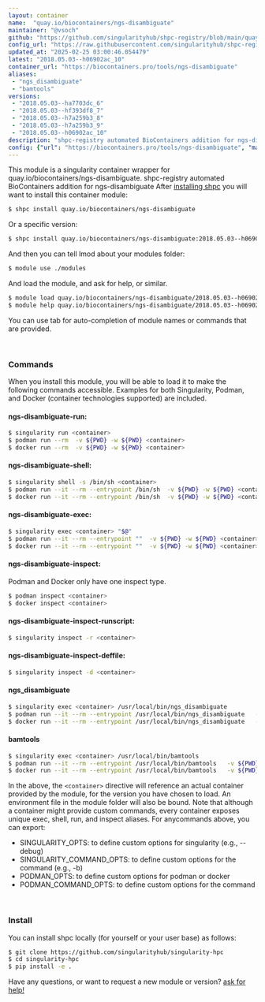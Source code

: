 ```yaml
---
layout: container
name:  "quay.io/biocontainers/ngs-disambiguate"
maintainer: "@vsoch"
github: "https://github.com/singularityhub/shpc-registry/blob/main/quay.io/biocontainers/ngs-disambiguate/container.yaml"
config_url: "https://raw.githubusercontent.com/singularityhub/shpc-registry/main/quay.io/biocontainers/ngs-disambiguate/container.yaml"
updated_at: "2025-02-25 03:00:46.054479"
latest: "2018.05.03--h06902ac_10"
container_url: "https://biocontainers.pro/tools/ngs-disambiguate"
aliases:
 - "ngs_disambiguate"
 - "bamtools"
versions:
 - "2018.05.03--ha7703dc_6"
 - "2018.05.03--hf393df8_7"
 - "2018.05.03--h7a259b3_8"
 - "2018.05.03--h7a259b3_9"
 - "2018.05.03--h06902ac_10"
description: "shpc-registry automated BioContainers addition for ngs-disambiguate"
config: {"url": "https://biocontainers.pro/tools/ngs-disambiguate", "maintainer": "@vsoch", "description": "shpc-registry automated BioContainers addition for ngs-disambiguate", "latest": {"2018.05.03--h06902ac_10": "sha256:5425afcf3582f3b44c390196c97ae93ecb711a29eef7149f633983d7c0fce005"}, "tags": {"2018.05.03--ha7703dc_6": "sha256:8695e9f3bb10a56736234c0ec3c83da6249575cdbdbbe1160857c212c27ab657", "2018.05.03--hf393df8_7": "sha256:a86e59107e0f758435d2fd9d1fc81eeed7fa7c2dd66401fcafb400e52736dea7", "2018.05.03--h7a259b3_8": "sha256:c82a0eb5122e1c76c74137d52ed462bb6af2c09ad75c80c637695088f3babd54", "2018.05.03--h7a259b3_9": "sha256:f2f5a3f5f53c2216bf83ae0905697393b206279cdb5813a168498af62fd08d7d", "2018.05.03--h06902ac_10": "sha256:5425afcf3582f3b44c390196c97ae93ecb711a29eef7149f633983d7c0fce005"}, "docker": "quay.io/biocontainers/ngs-disambiguate", "aliases": {"ngs_disambiguate": "/usr/local/bin/ngs_disambiguate", "bamtools": "/usr/local/bin/bamtools"}}
---
```


This module is a singularity container wrapper for quay.io/biocontainers/ngs-disambiguate.
shpc-registry automated BioContainers addition for ngs-disambiguate
After [installing shpc](#install) you will want to install this container module:


```bash
$ shpc install quay.io/biocontainers/ngs-disambiguate
```

Or a specific version:

```bash
$ shpc install quay.io/biocontainers/ngs-disambiguate:2018.05.03--h06902ac_10
```

And then you can tell lmod about your modules folder:

```bash
$ module use ./modules
```

And load the module, and ask for help, or similar.

```bash
$ module load quay.io/biocontainers/ngs-disambiguate/2018.05.03--h06902ac_10
$ module help quay.io/biocontainers/ngs-disambiguate/2018.05.03--h06902ac_10
```

You can use tab for auto-completion of module names or commands that are provided.

<br>

### Commands

When you install this module, you will be able to load it to make the following commands accessible.
Examples for both Singularity, Podman, and Docker (container technologies supported) are included.

#### ngs-disambiguate-run:

```bash
$ singularity run <container>
$ podman run --rm  -v ${PWD} -w ${PWD} <container>
$ docker run --rm  -v ${PWD} -w ${PWD} <container>
```

#### ngs-disambiguate-shell:

```bash
$ singularity shell -s /bin/sh <container>
$ podman run --it --rm --entrypoint /bin/sh  -v ${PWD} -w ${PWD} <container>
$ docker run --it --rm --entrypoint /bin/sh  -v ${PWD} -w ${PWD} <container>
```

#### ngs-disambiguate-exec:

```bash
$ singularity exec <container> "$@"
$ podman run --it --rm --entrypoint ""  -v ${PWD} -w ${PWD} <container> "$@"
$ docker run --it --rm --entrypoint ""  -v ${PWD} -w ${PWD} <container> "$@"
```

#### ngs-disambiguate-inspect:

Podman and Docker only have one inspect type.

```bash
$ podman inspect <container>
$ docker inspect <container>
```

#### ngs-disambiguate-inspect-runscript:

```bash
$ singularity inspect -r <container>
```

#### ngs-disambiguate-inspect-deffile:

```bash
$ singularity inspect -d <container>
```


#### ngs_disambiguate

```bash
$ singularity exec <container> /usr/local/bin/ngs_disambiguate
$ podman run --it --rm --entrypoint /usr/local/bin/ngs_disambiguate   -v ${PWD} -w ${PWD} <container> -c " $@"
$ docker run --it --rm --entrypoint /usr/local/bin/ngs_disambiguate   -v ${PWD} -w ${PWD} <container> -c " $@"
```


#### bamtools

```bash
$ singularity exec <container> /usr/local/bin/bamtools
$ podman run --it --rm --entrypoint /usr/local/bin/bamtools   -v ${PWD} -w ${PWD} <container> -c " $@"
$ docker run --it --rm --entrypoint /usr/local/bin/bamtools   -v ${PWD} -w ${PWD} <container> -c " $@"
```



In the above, the `<container>` directive will reference an actual container provided
by the module, for the version you have chosen to load. An environment file in the
module folder will also be bound. Note that although a container
might provide custom commands, every container exposes unique exec, shell, run, and
inspect aliases. For anycommands above, you can export:

 - SINGULARITY_OPTS: to define custom options for singularity (e.g., --debug)
 - SINGULARITY_COMMAND_OPTS: to define custom options for the command (e.g., -b)
 - PODMAN_OPTS: to define custom options for podman or docker
 - PODMAN_COMMAND_OPTS: to define custom options for the command

<br>

### Install

You can install shpc locally (for yourself or your user base) as follows:

```bash
$ git clone https://github.com/singularityhub/singularity-hpc
$ cd singularity-hpc
$ pip install -e .
```

Have any questions, or want to request a new module or version? [ask for help!](https://github.com/singularityhub/singularity-hpc/issues)